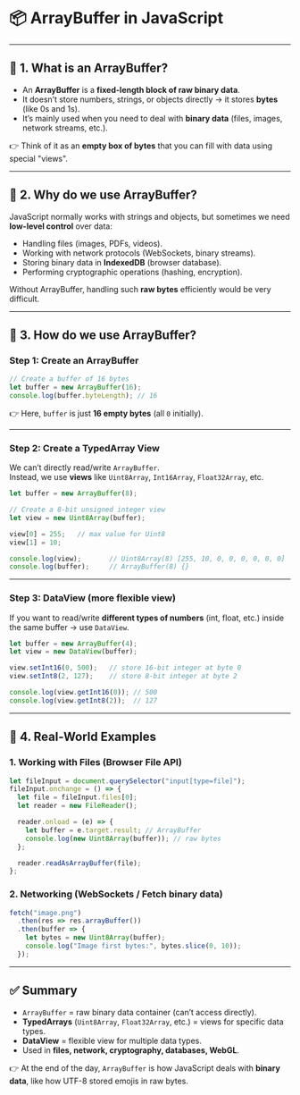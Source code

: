 # 📦 ArrayBuffer in JavaScript

---

## 🔹 1. What is an ArrayBuffer?
- An **ArrayBuffer** is a **fixed-length block of raw binary data**.  
- It doesn’t store numbers, strings, or objects directly → it stores **bytes** (like 0s and 1s).  
- It’s mainly used when you need to deal with **binary data** (files, images, network streams, etc.).

👉 Think of it as an **empty box of bytes** that you can fill with data using special "views".  

---

## 🔹 2. Why do we use ArrayBuffer?
JavaScript normally works with strings and objects, but sometimes we need **low-level control** over data:  
- Handling files (images, PDFs, videos).  
- Working with network protocols (WebSockets, binary streams).  
- Storing binary data in **IndexedDB** (browser database).  
- Performing cryptographic operations (hashing, encryption).  

Without ArrayBuffer, handling such **raw bytes** efficiently would be very difficult.

---

## 🔹 3. How do we use ArrayBuffer?

### Step 1: Create an ArrayBuffer
```js
// Create a buffer of 16 bytes
let buffer = new ArrayBuffer(16);
console.log(buffer.byteLength); // 16
```
👉 Here, `buffer` is just **16 empty bytes** (all `0` initially).  

---

### Step 2: Create a TypedArray View
We can’t directly read/write `ArrayBuffer`.  
Instead, we use **views** like `Uint8Array`, `Int16Array`, `Float32Array`, etc.

```js
let buffer = new ArrayBuffer(8);

// Create a 8-bit unsigned integer view
let view = new Uint8Array(buffer);

view[0] = 255;   // max value for Uint8
view[1] = 10;

console.log(view);       // Uint8Array(8) [255, 10, 0, 0, 0, 0, 0, 0]
console.log(buffer);     // ArrayBuffer(8) {}
```

---

### Step 3: DataView (more flexible view)
If you want to read/write **different types of numbers** (int, float, etc.) inside the same buffer → use `DataView`.

```js
let buffer = new ArrayBuffer(4);
let view = new DataView(buffer);

view.setInt16(0, 500);   // store 16-bit integer at byte 0
view.setInt8(2, 127);    // store 8-bit integer at byte 2

console.log(view.getInt16(0)); // 500
console.log(view.getInt8(2));  // 127
```

---

## 🔹 4. Real-World Examples

### 1. Working with Files (Browser File API)
```js
let fileInput = document.querySelector("input[type=file]");
fileInput.onchange = () => {
  let file = fileInput.files[0];
  let reader = new FileReader();

  reader.onload = (e) => {
    let buffer = e.target.result; // ArrayBuffer
    console.log(new Uint8Array(buffer)); // raw bytes
  };

  reader.readAsArrayBuffer(file);
};
```

### 2. Networking (WebSockets / Fetch binary data)
```js
fetch("image.png")
  .then(res => res.arrayBuffer())
  .then(buffer => {
    let bytes = new Uint8Array(buffer);
    console.log("Image first bytes:", bytes.slice(0, 10));
  });
```

---

## ✅ Summary
- `ArrayBuffer` = raw binary data container (can’t access directly).  
- **TypedArrays** (`Uint8Array`, `Float32Array`, etc.) = views for specific data types.  
- **DataView** = flexible view for multiple data types.  
- Used in **files, network, cryptography, databases, WebGL**.  

👉 At the end of the day, `ArrayBuffer` is how JavaScript deals with **binary data**, like how UTF-8 stored emojis in raw bytes.  
